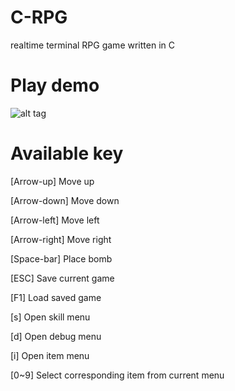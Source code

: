 # C-RPG
realtime terminal RPG game written in C

# Play demo
![alt tag](https://github.com/x86poem/C-RPG/blob/master/Animation.gif)


# Available key
[Arrow-up] Move up

[Arrow-down] Move down

[Arrow-left] Move left

[Arrow-right] Move right

[Space-bar] Place bomb

[ESC] Save current game

[F1] Load saved game

[s] Open skill menu

[d] Open debug menu

[i] Open item menu

[0~9] Select corresponding item from current menu